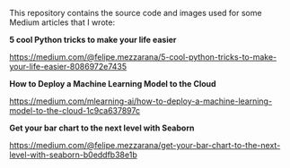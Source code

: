 This repository contains the source code and images used for some Medium articles that I wrote: 



**5 cool Python tricks to make your life easier**

https://medium.com/@felipe.mezzarana/5-cool-python-tricks-to-make-your-life-easier-8086972e7435

**How to Deploy a Machine Learning Model to the Cloud**

https://medium.com/mlearning-ai/how-to-deploy-a-machine-learning-model-to-the-cloud-1c9ca637897c

**Get your bar chart to the next level with Seaborn** 

https://medium.com/@felipe.mezzarana/get-your-bar-chart-to-the-next-level-with-seaborn-b0eddfb38e1b
 
